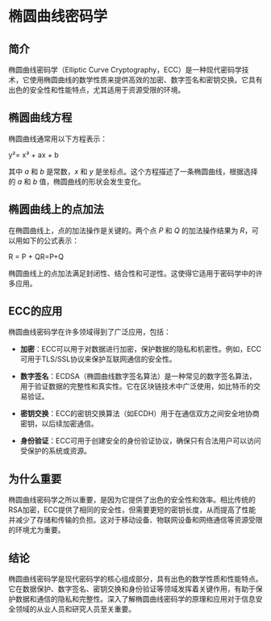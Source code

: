 ﻿
# 椭圆曲线密码学

## 简介

椭圆曲线密码学（Elliptic Curve Cryptography，ECC）是一种现代密码学技术，它使用椭圆曲线的数学性质来提供高效的加密、数字签名和密钥交换。它具有出色的安全性和性能特点，尤其适用于资源受限的环境。

## 椭圆曲线方程

椭圆曲线通常用以下方程表示：

y²= x³ + ax + b

其中 $a$ 和 $b$ 是常数，$x$ 和 $y$ 是坐标点。这个方程描述了一条椭圆曲线，根据选择的 $a$ 和 $b$ 值，椭圆曲线的形状会发生变化。

## 椭圆曲线上的点加法

在椭圆曲线上，点的加法操作是关键的。两个点 $P$ 和 $Q$ 的加法操作结果为 $R$，可以用如下的公式表示：

R = P + QR=P+Q

椭圆曲线上的点加法满足封闭性、结合性和可逆性。这使得它适用于密码学中的许多应用。

## ECC的应用

椭圆曲线密码学在许多领域得到了广泛应用，包括：

-   **加密**：ECC可以用于对数据进行加密，保护数据的隐私和机密性。例如，ECC可用于TLS/SSL协议来保护互联网通信的安全性。
    
-   **数字签名**：ECDSA（椭圆曲线数字签名算法）是一种常见的数字签名算法，用于验证数据的完整性和真实性。它在区块链技术中广泛使用，如比特币的交易验证。
    
-   **密钥交换**：ECC的密钥交换算法（如ECDH）用于在通信双方之间安全地协商密钥，以后续加密通信。
    
-   **身份验证**：ECC可用于创建安全的身份验证协议，确保只有合法用户可以访问受保护的系统或资源。
    

## 为什么重要

椭圆曲线密码学之所以重要，是因为它提供了出色的安全性和效率。相比传统的RSA加密，ECC提供了相同的安全性，但需要更短的密钥长度，从而提高了性能并减少了存储和传输的负担。这对于移动设备、物联网设备和网络通信等资源受限的环境尤为重要。

## 结论

椭圆曲线密码学是现代密码学的核心组成部分，具有出色的数学性质和性能特点。它在数据保护、数字签名、密钥交换和身份验证等领域发挥着关键作用，有助于保护数据和通信的隐私和完整性。深入了解椭圆曲线密码学的原理和应用对于信息安全领域的从业人员和研究人员至关重要。

